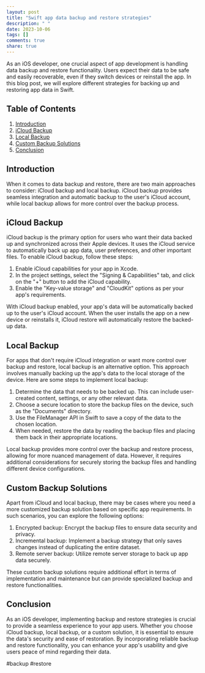 ```yaml
---
layout: post
title: "Swift app data backup and restore strategies"
description: " "
date: 2023-10-06
tags: []
comments: true
share: true
---
```


As an iOS developer, one crucial aspect of app development is handling data backup and restore functionality. Users expect their data to be safe and easily recoverable, even if they switch devices or reinstall the app. In this blog post, we will explore different strategies for backing up and restoring app data in Swift.

## Table of Contents
1. [Introduction](#introduction)
2. [iCloud Backup](#icloud-backup)
3. [Local Backup](#local-backup)
4. [Custom Backup Solutions](#custom-backup-solutions)
5. [Conclusion](#conclusion)

## Introduction
When it comes to data backup and restore, there are two main approaches to consider: iCloud backup and local backup. iCloud backup provides seamless integration and automatic backup to the user's iCloud account, while local backup allows for more control over the backup process.

## iCloud Backup
iCloud backup is the primary option for users who want their data backed up and synchronized across their Apple devices. It uses the iCloud service to automatically back up app data, user preferences, and other important files. To enable iCloud backup, follow these steps:

1. Enable iCloud capabilities for your app in Xcode.
2. In the project settings, select the "Signing & Capabilities" tab, and click on the "+" button to add the iCloud capability.
3. Enable the "Key-value storage" and "CloudKit" options as per your app's requirements.

With iCloud backup enabled, your app's data will be automatically backed up to the user's iCloud account. When the user installs the app on a new device or reinstalls it, iCloud restore will automatically restore the backed-up data.

## Local Backup
For apps that don't require iCloud integration or want more control over backup and restore, local backup is an alternative option. This approach involves manually backing up the app's data to the local storage of the device. Here are some steps to implement local backup:

1. Determine the data that needs to be backed up. This can include user-created content, settings, or any other relevant data.
2. Choose a secure location to store the backup files on the device, such as the "Documents" directory.
3. Use the FileManager API in Swift to save a copy of the data to the chosen location.
4. When needed, restore the data by reading the backup files and placing them back in their appropriate locations.

Local backup provides more control over the backup and restore process, allowing for more nuanced management of data. However, it requires additional considerations for securely storing the backup files and handling different device configurations.

## Custom Backup Solutions
Apart from iCloud and local backup, there may be cases where you need a more customized backup solution based on specific app requirements. In such scenarios, you can explore the following options:

1. Encrypted backup: Encrypt the backup files to ensure data security and privacy.
2. Incremental backup: Implement a backup strategy that only saves changes instead of duplicating the entire dataset.
3. Remote server backup: Utilize remote server storage to back up app data securely.

These custom backup solutions require additional effort in terms of implementation and maintenance but can provide specialized backup and restore functionalities.

## Conclusion
As an iOS developer, implementing backup and restore strategies is crucial to provide a seamless experience to your app users. Whether you choose iCloud backup, local backup, or a custom solution, it is essential to ensure the data's security and ease of restoration. By incorporating reliable backup and restore functionality, you can enhance your app's usability and give users peace of mind regarding their data.

#backup #restore